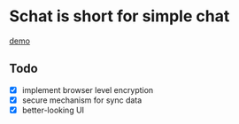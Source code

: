 # Schat is short for simple chat
[demo](http://schat.vercel.app)
## Todo
- [x] implement browser level encryption
- [x] secure mechanism for sync data
- [x] better-looking UI